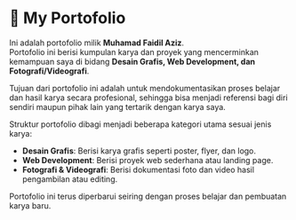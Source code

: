 # 💼 My Portofolio

Ini adalah portofolio milik **Muhamad Faidil Aziz**.  
Portofolio ini berisi kumpulan karya dan proyek yang mencerminkan kemampuan saya di bidang **Desain Grafis, Web Development, dan Fotografi/Videografi**.

Tujuan dari portofolio ini adalah untuk mendokumentasikan proses belajar dan hasil karya secara profesional, sehingga bisa menjadi referensi bagi diri sendiri maupun pihak lain yang tertarik dengan karya saya.

Struktur portofolio dibagi menjadi beberapa kategori utama sesuai jenis karya:
- **Desain Grafis**: Berisi karya grafis seperti poster, flyer, dan logo.  
- **Web Development**: Berisi proyek web sederhana atau landing page.  
- **Fotografi & Videografi**: Berisi dokumentasi foto dan video hasil pengambilan atau editing.

Portofolio ini terus diperbarui seiring dengan proses belajar dan pembuatan karya baru.

